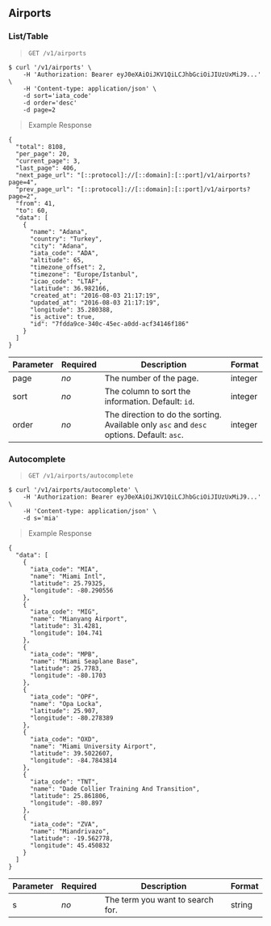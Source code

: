 ## Airports
### List/Table
> `GET /v1/airports`

```shell
$ curl '/v1/airports' \
    -H 'Authorization: Bearer eyJ0eXAiOiJKV1QiLCJhbGciOiJIUzUxMiJ9...' \
    -H 'Content-type: application/json' \
    -d sort='iata_code'
    -d order='desc'
    -d page=2
```

> Example Response

```
{
  "total": 8108,
  "per_page": 20,
  "current_page": 3,
  "last_page": 406,
  "next_page_url": "[::protocol]://[::domain]:[::port]/v1/airports?page=4",
  "prev_page_url": "[::protocol]://[::domain]:[::port]/v1/airports?page=2",
  "from": 41,
  "to": 60,
  "data": [
    {
      "name": "Adana",
      "country": "Turkey",
      "city": "Adana",
      "iata_code": "ADA",
      "altitude": 65,
      "timezone_offset": 2,
      "timezone": "Europe/Istanbul",
      "icao_code": "LTAF",
      "latitude": 36.982166,
      "created_at": "2016-08-03 21:17:19",
      "updated_at": "2016-08-03 21:17:19",
      "longitude": 35.280388,
      "is_active": true,
      "id": "7fdda9ce-340c-45ec-a0dd-acf34146f186"
    }
  ]
}
```

| Parameter | Required | Description                                                                               | Format  |
|-----------|----------|-------------------------------------------------------------------------------------------|---------|
| page      | *no*     | The number of the page.                                                                   | integer |
| sort      | *no*     | The column to sort the information. Default: `id`.                                        | integer |
| order     | *no*     | The direction to do the sorting. Available only `asc` and `desc` options. Default: `asc`. | integer |

### Autocomplete
> `GET /v1/airports/autocomplete`

```shell
$ curl '/v1/airports/autocomplete' \
    -H 'Authorization: Bearer eyJ0eXAiOiJKV1QiLCJhbGciOiJIUzUxMiJ9...' \
    -H 'Content-type: application/json' \
    -d s='mia'
```

> Example Response

```
{
  "data": [
    {
      "iata_code": "MIA",
      "name": "Miami Intl",
      "latitude": 25.79325,
      "longitude": -80.290556
    },
    {
      "iata_code": "MIG",
      "name": "Mianyang Airport",
      "latitude": 31.4281,
      "longitude": 104.741
    },
    {
      "iata_code": "MPB",
      "name": "Miami Seaplane Base",
      "latitude": 25.7783,
      "longitude": -80.1703
    },
    {
      "iata_code": "OPF",
      "name": "Opa Locka",
      "latitude": 25.907,
      "longitude": -80.278389
    },
    {
      "iata_code": "OXD",
      "name": "Miami University Airport",
      "latitude": 39.5022607,
      "longitude": -84.7843814
    },
    {
      "iata_code": "TNT",
      "name": "Dade Collier Training And Transition",
      "latitude": 25.861806,
      "longitude": -80.897
    },
    {
      "iata_code": "ZVA",
      "name": "Miandrivazo",
      "latitude": -19.562778,
      "longitude": 45.450832
    }
  ]
}
```

| Parameter | Required | Description                      | Format |
|-----------|----------|----------------------------------|--------|
| s         | *no*     | The term you want to search for. | string |
